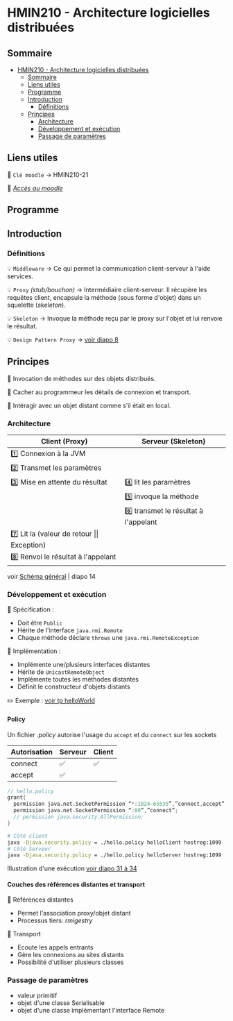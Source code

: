 # HMIN210 - Architecture logicielles distribuées

## Sommaire

- [HMIN210 - Architecture logicielles distribuées](#hmin210---architecture-logicielles-distribuées)
  - [Sommaire](#sommaire)
  - [Liens utiles](#liens-utiles)
  - [Programme](#programme)
  - [Introduction](#introduction)
    - [Définitions](#définitions)
  - [Principes](#principes)
    - [Architecture](#architecture)
    - [Développement et exécution](#développement-et-exécution)
    - [Passage de paramètres](#passage-de-paramètres)

## Liens utiles

:key: `Clé moodle` &rarr; HMIN210-21

:link: [*Accès au moodle*](https://moodle.umontpellier.fr/course/view.php?id=5889 "Accèder au moodle")

## Programme

## Introduction

### Définitions

:bulb: `Middleware` &rarr; Ce qui permet la communication client-serveur à l'aide services.

:bulb: `Proxy` *(stub/bouchon)* &rarr; Intermédiaire client-serveur. Il récupère les requêtes client, encapsule la méthode (sous forme d'objet) dans un squelette (*skeleton*).

:bulb: `Skeleton` &rarr; Invoque la méthode reçu par le proxy sur l'objet et lui renvoie le résultat.


:bulb: `Design Pattern Proxy` &rarr; [voir diapo 8](https://github.com/DocAmaroo/M1Aigle/blob/master/s2/HMIN210/cours/coursRMI.pdf)

## Principes

:triangular_flag_on_post: Invocation de méthodes sur des objets distribués.

:triangular_flag_on_post: Cacher au programmeur les détails de connexion et transport.

:triangular_flag_on_post: Intéragir avec un objet distant comme s'il était en local.

### Architecture

| Client (Proxy)                                   | Serveur (Skeleton)                      |
| ------------------------------------------------ | --------------------------------------- |
| :one: Connexion à la JVM                         |                                         |
| :two: Transmet les paramètres                    |                                         |
| :three: Mise en attente du résultat              | :four: lit les paramètres               |
|                                                  | :five: invoque la méthode               |
|                                                  | :six: transmet le résultat à l'appelant |
| :seven: Lit la (valeur de retour \|\| Exception) |                                         |
| :eight: Renvoi le résultat à l'appelant          |                                         |

voir [Schéma général](https://github.com/DocAmaroo/M1Aigle/blob/master/s2/HMIN210/cours/coursRMI.pdf) | diapo 14

### Développement et exécution

:pushpin: Spécification :
- Doit être `Public`
- Hérite de l'interface `java.rmi.Remote`
- Chaque méthode déclare `throws` une `java.rmi.RemoteException`

:pushpin: Implémentation :
- Implémente une/plusieurs interfaces distantes
- Hérite de `UnicastRemoteObject`
- Implémente toutes les méthodes distantes
- Définit le constructeur d'objets distants

:pencil2: Exemple : [voir tp helloWorld](https://github.com/DocAmaroo/M1Aigle/tree/master/s2/HMIN210/td/helloWorld)

#### Policy

Un fichier *.policy* autorise l'usage du `accept` et du `connect` sur les sockets

| Autorisation | Serveur            | Client             |
| ------------ | ------------------ | ------------------ |
| connect      | :white_check_mark: | :white_check_mark: |
| accept       | :white_check_mark: |                    |


```d
// hello.policy
grant{
  permission java.net.SocketPermission “*:1024-65535”,”connect,accept”;
  permission java.net.SocketPermission “:80”,”connect”;
  // permission java.security.AllPermission;
}
```

```bash
# Côté client
java -Djava.security.policy = ./hello.policy helloClient hostreg:1099
# Côté Serveur
java -Djava.security.policy = ./hello.policy helloServer hostreg:1099
```

Illustration d'une exécution [voir diapo 31 à 34](https://github.com/DocAmaroo/M1Aigle/tree/master/s2/HMIN210/td/helloWorld)
#### Couches des références distantes et transport

:triangular_flag_on_post: Références distantes
- Permet l'association proxy/objet distant
- Processus tiers: *rmigestry*

:triangular_flag_on_post: Transport
- Ecoute les appels entrants
- Gère les connexions au sites distants
- Possibilité d'utiliser plusieurs classes


### Passage de paramètres
- valeur primitif
- objet d'une classe Serialisable
- objet d'une classe implémentant l'interface Remote
